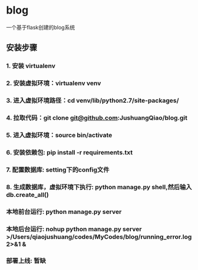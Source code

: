 # blog
一个基于flask创建的blog系统

## 安装步骤
### 1. 安装 virtualenv
### 2. 安装虚拟环境：virtualenv venv
### 3. 进入虚拟环境路径：cd venv/lib/python2.7/site-packages/
### 4. 拉取代码：git clone git@github.com:JushuangQiao/blog.git
### 5. 进入虚拟环境：source bin/activate
### 6. 安装依赖包: pip install -r requirements.txt
### 7. 配置数据库: setting下的config文件
### 8. 生成数据库，虚拟环境下执行: python manage.py shell,然后输入db.create_all()

### 本地前台运行: python manage.py server
### 本地后台运行: nohup python manage.py server  >/Users/qiaojushuang/codes/MyCodes/blog/running_error.log 2>&1 &

### 部署上线: 暂缺